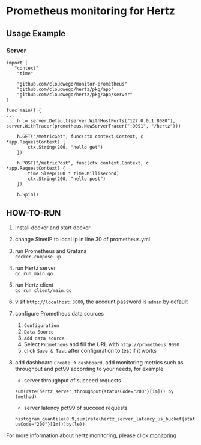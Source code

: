 # Prometheus monitoring for Hertz

## Usage Example

### Server

```
import (
   "context"
	"time"

	"github.com/cloudwego/monitor-prometheus"
	"github.com/cloudwego/hertz/pkg/app"
	"github.com/cloudwego/hertz/pkg/app/server"
)

func main() {
...
	h := server.Default(server.WithHostPorts("127.0.0.1:8080"), server.WithTracer(prometheus.NewServerTracer(":9091", "/hertz")))

	h.GET("/metricGet", func(ctx context.Context, c *app.RequestContext) {
		ctx.String(200, "hello get")
	})

	h.POST("/metricPost", func(ctx context.Context, c *app.RequestContext) {
		time.Sleep(100 * time.Millisecond)
		ctx.String(200, "hello post")
	})

	h.Spin()
```
## HOW-TO-RUN
1. install docker and start docker
2. change $inetIP to local ip in line 30 of prometheus.yml
3. run Prometheus and Grafana  
   `docker-compose up`
4. run Hertz server   
   `go run main.go`
5. run Hertz client  
   `go run client/main.go`
6. visit `http://localhost:3000`, the account password is `admin` by default
7. configure Prometheus data sources
   1. `Configuration`
   2. `Data Source`
   3. `Add data source`
   4. Select `Prometheus` and fill the URL with `http://prometheus:9090` 
   5. click `Save & Test` after configuration to test if it works
8. add dashboard `Create` -> `dashboard`, add monitoring metrics such as throughput and pct99 according to your needs, for example:  
   
   - server throughput of succeed requests

   `sum(rate(hertz_server_throughput{statusCode="200"}[1m])) by (method)`
   
   - server latency pct99 of succeed requests

   `histogram_quantile(0.9,sum(rate(hertz_server_latency_us_bucket{statusCode="200"}[1m]))by(le))`

For more information about hertz monitoring, please click [monitoring](https://www.cloudwego.io/zh/docs/hertz/tutorials/framework-exten/monitor/)
